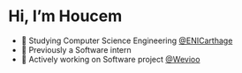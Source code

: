 # Hi, I’m Houcem 
* 🎒 Studying Computer Science Engineering [@ENICarthage](http://www.enicarthage.rnu.tn/)
* 💼 Previously a Software intern
* 🤖 Actively working on Software project [@Wevioo](https://www.linkedin.com/company/wevioo/) 
